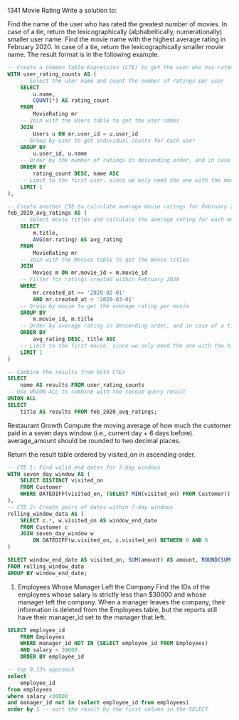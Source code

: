 1341 Movie Rating Write a solution to:

Find the name of the user who has rated the greatest number of movies. In case of a tie, return the lexicographically (alphabeitically, numerationally) smaller user name.
Find the movie name with the highest average rating in February 2020. In case of a tie, return the lexicographically smaller movie name.
The result format is in the following example.
```sql
-- Create a Common Table Expression (CTE) to get the user who has rated the most movies
WITH user_rating_counts AS (
    -- Select the user name and count the number of ratings per user
    SELECT 
        u.name, 
        COUNT(*) AS rating_count
    FROM 
        MovieRating mr
    -- Join with the Users table to get the user names
    JOIN 
        Users u ON mr.user_id = u.user_id
    -- Group by user to get individual counts for each user
    GROUP BY 
        u.user_id, u.name
    -- Order by the number of ratings in descending order, and in case of a tie, order by name in ascending order
    ORDER BY 
        rating_count DESC, name ASC
    -- Limit to the first user, since we only need the one with the most ratings
    LIMIT 1
),

-- Create another CTE to calculate average movie ratings for February 2020
feb_2020_avg_ratings AS (
    -- Select movie titles and calculate the average rating for each movie
    SELECT 
        m.title, 
        AVG(mr.rating) AS avg_rating
    FROM 
        MovieRating mr
    -- Join with the Movies table to get the movie titles
    JOIN 
        Movies m ON mr.movie_id = m.movie_id
    -- Filter for ratings created within February 2020
    WHERE  
        mr.created_at >= '2020-02-01' 
        AND mr.created_at < '2020-03-01'
    -- Group by movie to get the average rating per movie
    GROUP BY 
        m.movie_id, m.title
    -- Order by average rating in descending order, and in case of a tie, order by title in ascending order
    ORDER BY 
        avg_rating DESC, title ASC
    -- Limit to the first movie, since we only need the one with the highest average rating
    LIMIT 1
)

-- Combine the results from both CTEs
SELECT 
    name AS results FROM user_rating_counts
-- Use UNION ALL to combine with the second query result
UNION ALL
SELECT 
    title AS results FROM feb_2020_avg_ratings;
```




Restaurant Growth
Compute the moving average of how much the customer paid in a seven days window (i.e., current day + 6 days before). average_amount should be rounded to two decimal places.

Return the result table ordered by visited_on in ascending order.
```sql
-- CTE 1: Find valid end dates for 7-day windows
WITH seven_day_window AS (
    SELECT DISTINCT visited_on 
    FROM Customer 
    WHERE DATEDIFF(visited_on, (SELECT MIN(visited_on) FROM Customer)) >= 6 --DATEDIFF denotes the difference in dates: 6 = 7 - 1; visisted_on will contains 7th and above entries
),
-- CTE 2: Create pairs of dates within 7-day windows
rolling_window_data AS (
    SELECT c.*, w.visited_on AS window_end_date
    FROM Customer c 
    JOIN seven_day_window w 
        ON DATEDIFF(w.visited_on, c.visited_on) BETWEEN 0 AND 6
)

SELECT window_end_date AS visited_on, SUM(amount) AS amount, ROUND(SUM(amount) / 7, 2) AS average_amount 
FROM rolling_window_data
GROUP BY window_end_date;

```


1.    Employees Whose Manager Left the Company
Find the IDs of the employees whose salary is strictly less than $30000 and whose manager left the company. When a manager leaves the company, their information is deleted from the Employees table, but the reports still have their manager_id set to the manager that left.

```sql
SELECT employee_id
    FROM Employees 
    WHERE manager_id NOT IN (SELECT employee_id FROM Employees) 
    AND salary < 30000
    ORDER BY employee_id 

-- top 0.13% approach
select
    employee_id
from employees 
where salary <30000
and manager_id not in (select employee_id from employees)
order by 1 -- sort the result by the first column in the SELECT
``` 